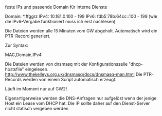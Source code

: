 feste IPs und passende Domain für interne Dienste

Domain: *.ffggrz
IPv4: 10.181.0.100 - 199
IPv6: fdb5:78b:64cc::100 - 199 (wie die IPv6-Vergabe funktioniert muss ich erst nachlesen)

Die Dateien werden alle 15 Minuten vom GW abgeholt. Automatisch wird ein PTR-Record generiert.

Zur Syntax:

MAC,Domain,IPv4

Die Dateien werden von dnsmasq mit der Konfigurationszeile "dhcp-hostsfile" eingelesen.
http://www.thekelleys.org.uk/dnsmasq/docs/dnsmasq-man.html
Die PTR-Records werden von einem Script automatisch erzeugt.


Läuft im Moment nur auf GW2!

Eigenartigerweise werden die DNS-Anfragen nur aufgelöst wenn der jenige Host ein Lease vom DHCP hat.
Die IP sollte daher auf den Dienst-Server nicht statisch vergeben werden.
